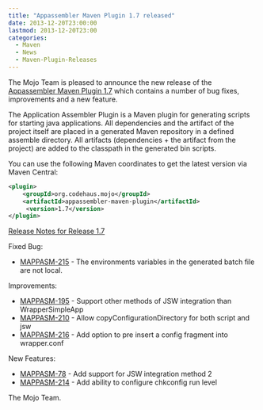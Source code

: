 ```yaml
---
title: "Appassembler Maven Plugin 1.7 released"
date: 2013-12-20T23:00:00
lastmod: 2013-12-20T23:00
categories:
  - Maven
  - News
  - Maven-Plugin-Releases
---
```

The Mojo Team is pleased to announce the new release 
of the [Appassembler Maven Plugin 1.7](http://mojo.codehaus.org/appassembler/appassembler-maven-plugin/)
which contains a number of bug fixes, improvements and a new feature.

The Application Assembler Plugin is a Maven plugin for generating
scripts for starting java applications.
All dependencies and the artifact of the project itself are placed in
a generated Maven repository in a defined assemble directory.
All artifacts (dependencies + the artifact from the project) are added
to the classpath in the generated bin scripts.


You can use the following Maven coordinates to get the latest version via Maven Central:

```xml
<plugin>
    <groupId>org.codehaus.mojo</groupId>
    <artifactId>appassembler-maven-plugin</artifactId>
     <version>1.7</version>
</plugin>
```

<!-- more -->

[Release Notes for Release 1.7](http://jira.codehaus.org/secure/ReleaseNote.jspa?projectId=11780&version=19642)

Fixed Bug:

 * [MAPPASM-215](https://issues.apache.org/jira/browse/MAPPASM-215) - The environments variables in the generated batch file are not local.

Improvements:

 * [MAPPASM-195](https://issues.apache.org/jira/browse/MAPPASM-195) - Support other methods of JSW integration than WrapperSimpleApp
 * [MAPPASM-210](https://issues.apache.org/jira/browse/MAPPASM-210) - Allow copyConfigurationDirectory for both script and jsw
 * [MAPPASM-216](https://issues.apache.org/jira/browse/MAPPASM-216) - Add option to pre insert a config fragment into wrapper.conf

New Features:

 * [MAPPASM-78](https://issues.apache.org/jira/browse/MAPPASM-78) - Add support for JSW integration method 2
 * [MAPPASM-214](https://issues.apache.org/jira/browse/MAPPASM-214) - Add ability to configure chkconfig run level

The Mojo Team.
